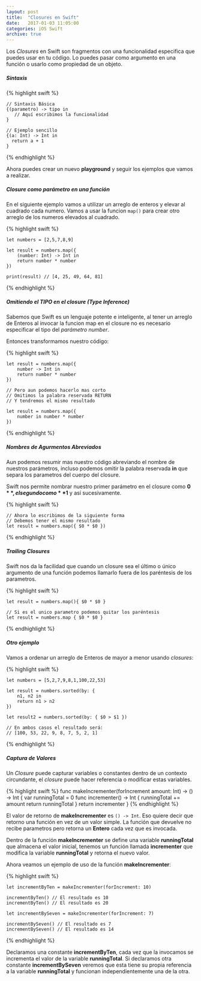 ```yaml
---
layout: post
title:  "Closures en Swift"
date:   2017-01-03 11:05:00
categories: iOS Swift
archive: true
---
```


Los *Closures* en Swift son fragmentos con una funcionalidad especifica que puedes usar en tu código. Lo puedes pasar como argumento en una función o usarlo como propiedad de un objeto.

##### Sintaxis

{% highlight swift %}

    // Sintaxis Básica
    {(parametro) -> tipo in
       // Aquí escribimos la funcionalidad
    }

    // Ejemplo sencillo
    {(a: Int) -> Int in
      return a + 1
    }

{% endhighlight %}

Ahora puedes crear un nuevo **playground** y seguir los ejemplos que vamos a realizar.

##### Closure como parámetro en una función

En el siguiente ejemplo vamos a utilizar un arreglo de enteros y elevar al cuadrado cada numero. Vamos a usar la funcion `map()` para crear otro arreglo de los numeros elevados al cuadrado.

{% highlight swift %}

    let numbers = [2,5,7,8,9]

    let result = numbers.map({
        (number: Int) -> Int in
        return number * number
    })

    print(result) // [4, 25, 49, 64, 81]

{% endhighlight %}

##### Omitiendo el TIPO en el closure (Type Inference)

Sabemos que Swift es un lenguaje potente e inteligente, al tener un arreglo de Enteros al invocar la funcion map en el closure no es necesario especificar el tipo del *parámetro number*.

Entonces transformamos nuestro código:

{% highlight swift %}

    let result = numbers.map({
        number -> Int in
        return number * number
    })

    // Pero aun podemos hacerlo mas corto
    // Omitimos la palabra reservada RETURN
    // Y tendremos el mismo resultado

    let result = numbers.map({
        number in number * number
    })

{% endhighlight %}

##### Nombres de Agurmentos Abreviados

Aun podemos resumir mas nuestro código abreviando el nombre de nuestros parámetros, incluso podemos omitir la palabra reservada **in** que separa los parametros del cuerpo del closure.

Swift nos permite nombrar nuestro primer parámetro en el closure como **$0**, el segundo como **$1** y así sucesivamente.

{% highlight swift %}

    // Ahora lo escribimos de la siguiente forma
    // Debemos tener el mismo resultado
    let result = numbers.map({ $0 * $0 })

{% endhighlight %}

##### Trailing Closures

Swift nos da la facilidad que cuando un closure sea el último o único argumento de una función podemos llamarlo fuera de los paréntesis de los parametros.

{% highlight swift %}

    let result = numbers.map(){ $0 * $0 }

    // Si es el unico parametro podemos quitar los paréntesis
    let result = numbers.map { $0 * $0 }

{% endhighlight %}

##### Otro ejemplo

Vamos a ordenar un arreglo de Enteros de mayor a menor usando *closures*:

{% highlight swift %}

    let numbers = [5,2,7,9,8,1,100,22,53]

    let result = numbers.sorted(by: {
        n1, n2 in
        return n1 > n2
    })

    let result2 = numbers.sorted(by: { $0 > $1 })

    // En ambos casos el resultado será:
    // [100, 53, 22, 9, 8, 7, 5, 2, 1]

{% endhighlight %}

##### Captura de Valores

Un *Closure* puede capturar variables o constantes dentro de un contexto circundante, el *closure* puede hacer referencia o modificar estas variables.


{% highlight swift %}
    func makeIncrementer(forIncrement amount: Int) -> () -> Int {
        var runningTotal = 0
        func incrementer() -> Int {
          runningTotal += amount
          return runningTotal
        }
        return incrementer
    }
{% endhighlight %}

El valor de retorno de **makeIncrementer** es `() -> Int`. Eso quiere decir que retorno una función en vez de un valor simple. La función que devuelve no recibe parametros pero retorna un **Entero** cada vez que es invocada.

Dentro de la función **makeIncrementer** se define una variable **runningTotal** que almacena el valor inicial, tenemos un función llamada **incrementer** que modifica la variable **runningTotal** y retorna el nuevo valor.

Ahora veamos un ejemplo de uso de la función **makeIncrementer**:

{% highlight swift %}

    let incrementByTen = makeIncrementer(forIncrement: 10)

    incrementByTen() // El resultado es 10
    incrementByTen() // El resultado es 20

    let incrementBySeven = makeIncrementer(forIncrement: 7)

    incrementBySeven() // El resultado es 7
    incrementBySeven() // El resultado es 14
{% endhighlight %}

Declaramos una constante **incrementByTen**, cada vez que la invocamos se incrementa el valor de la variable **runningTotal**. Si declaramos otra constante **incrementBySeven** veremos que esta tiene su propia referencia a la variable **runningTotal** y funcionan independientemente una de la otra.

